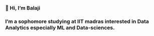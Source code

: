 ### 👋 Hi, I’m Balaji
 
### I’m a sophomore studying at IIT madras interested in Data Analytics especially ML and Data-sciences. 


